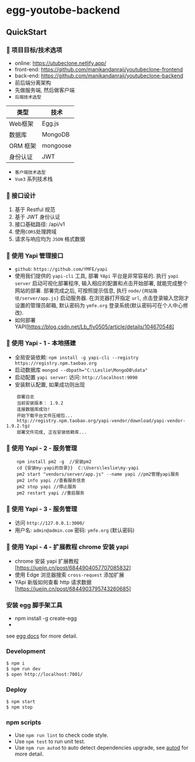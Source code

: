 # egg-youtobe-backend

## QuickStart

<!-- add docs here for user -->
### 💛 项目目标/技术选项
- online: https://utubeclone.netlify.app/
- front-end: https://github.com/manikandanraji/youtubeclone-frontend
- back-end:  https://github.com/manikandanraji/youtubeclone-backend
- 前后端分离架构
- 先做服务端, 然后做客户端
- `后端技术选型`

| 类型 | 技术 |
| - | - |
| Web框架 | Egg.js |
| 数据库 | MongoDB |
| ORM 框架 | mongoose |
| 身份认证 | JWT |

- `客户端技术选型`
- `Vue3` 系列技术栈


### 💛 接口设计
1. 基于 Restful 规范
2. 基于 JWT 身份认证
3. 接口基础路径: /api/v1
4. 使用`CORS`处理跨域
5. 请求与响应均为 `JSON` 格式数据


### 💛 使用 Yapi 管理接口
- `github`: `https://github.com/YMFE/yapi`
- 使用我们提供的 `yapi-cli` 工具, 部署 `YApi` 平台是非常容易的. 执行 `yapi server` 启动可视化部署程序, 输入相应的配置和点击开始部署, 就能完成整个网站的部署. 部署完成之后, 可按照提示信息, 执行 `node/{网站路径/server/app.js}` 启动服务器. 在浏览器打开指定 `url`, 点击登录输入您刚才设置的管理员邮箱, 默认密码为 `ymfe.org` 登录系统(默认密码可在个人中心修改). 
- 如何部署YAPI[https://blog.csdn.net/Lb_fly0505/article/details/104670548]


### 💛 使用 Yapi - 1 - 本地搭建
- 全局安装依赖: `npm install -g yapi-cli --registry https://registry.npm.taobao.org`
- 启动数据库 `mongod --dbpath="C:\Leslie\MongoDB\data"`
- 启动配置 `yapi server`: 访问: `http://localhost:9090`
- 安装默认配置, 如果成功则出现
```
    部署日志
    当前安装版本： 1.9.2
    连接数据库成功!
    开始下载平台文件压缩包...
    http://registry.npm.taobao.org/yapi-vendor/download/yapi-vendor-1.9.2.tgz
    部署文件完成, 正在安装依赖库...
```

### 💛 使用 Yapi - 2 - 服务管理
```
    npm install pm2 -g  //安装pm2
    cd {安装my-yapi的目录}}  C:\Users\leslie\my-yapi
    pm2 start "vendors/server/app.js" --name yapi //pm2管理yapi服务
    pm2 info yapi //查看服务信息
    pm2 stop yapi //停止服务
    pm2 restart yapi //重启服务
```

### 💛 使用 Yapi - 3 - 服务管理
- 访问 `http://127.0.0.1:3000/`
- 用户名: `admin@admin.com`  密码: `ymfe.org` (默认密码)

### 💛 使用 Yapi - 4 - 扩展教程 chrome 安装 yapi 
- chrome 安装 yapi 扩展教程[https://juejin.cn/post/6844904057707085832]
- 使用 Edge 浏览器搜索 `cross-request` 添加扩展
- YApi 新版如何查看 http 请求数据[https://juejin.cn/post/6844903795743260685]


### 安装 egg 脚手架工具
-  npm install -g create-egg
-  

see [egg docs][egg] for more detail.

### Development

```bash
$ npm i
$ npm run dev
$ open http://localhost:7001/
```

### Deploy

```bash
$ npm start
$ npm stop
```

### npm scripts

- Use `npm run lint` to check code style.
- Use `npm test` to run unit test.
- Use `npm run autod` to auto detect dependencies upgrade, see [autod](https://www.npmjs.com/package/autod) for more detail.


[egg]: https://eggjs.org